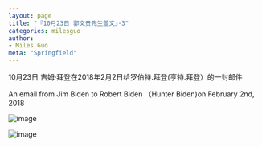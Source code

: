 ```yaml
---
layout: page
title: "『10月23日 郭文贵先生盖文』·3"
categories: milesguo
author:
- Miles Guo
meta: "Springfield"
---
```


10月23日 吉姆·拜登在2018年2月2日给罗伯特.拜登(亨特.拜登）的一封邮件

An email from Jim Biden to Robert Biden （Hunter Biden)on February 2nd, 2018 

![image](../../../../image/milesguo/2020_10_23_Miles_Guo_Getter_3_1.jpeg)

![image](../../../../image/milesguo/2020_10_23_Miles_Guo_Getter_3_2.jpeg)
